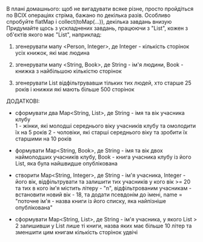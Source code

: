 В плані домашнього: щоб не вигадувати всяке різне, просто пройдіться по ВСІХ операціях стріма, бажано по декілька разів.
Особливо спробуйте  flatMap i collect(toMap(...)), декілька завдань внизую
Придумайте щось з ускладнених завдань, працюючи з "List<Person>", кожен з об'єктів якого має "List<Book>", наприклад:
1. згенерувати мапу <Person, Integer>, де Integer - кількість сторінок усіх книжок, які має людина
   
2. згенерувати мапу <String, Book>, де String - ім'я людини, Book - книжка з найбільшою кількістю сторінок
   
3. згенерувати List<Book> відфільтрувавши тільких тих людей, хто старше 25 років і книжки які мають більше 500 сторінок


ДОДАТКОВІ:
- сформувати два Map<String, List<Book>>, де String - імя та вік учасника клубу  
  1 - жінки, які молодші середнього віку учасників клубу та омолодити їх на 5 років
  2 - чоловіки, які старші середнього віку та зробити їх старшими на 10 років
  
- формувати Map<String, Book>, де String -  імя та вік двох наймолодших учасників клубу,
  Book - книга учасника клубу із його List<Book>, яка була найшвидше опублікована
  
- створити Map<String, Integer>, де String - ім'я учасника, Integer - його вік,
  відфільтрувати та залишити тих учасників у кого вік >= 20 та тих в кого ім'я містить літеру - "n",
  відфільтрованим учасникам - встановити новий вік - 18, та додати псевдонім до імені,
  name = "поточне ім'я - назва книги із його списку, яка найпізніше опублікована"
  
- сформувати Map<String, List<Book>>, де String - ім'я учасника, у якого List<Book> > 2
  залишивши у List<Book> лише ті книги, назва яких має більше 10 літер
  та зменшити цим книгам кількість сторінок удвічі  
